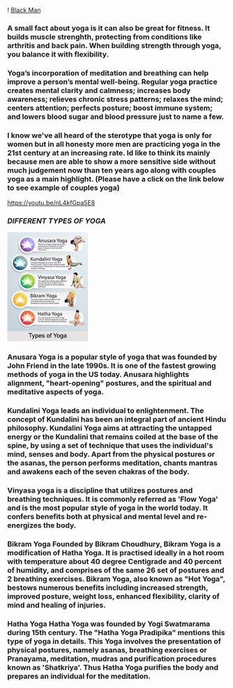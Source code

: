 ! [Black Man](https://github.com/kharris157/kharris157.github.io/blob/master/yoga.jpg)

### A small fact about yoga is it can also be great for fitness. It builds muscle strenghth, protecting from conditions like arthritis and back pain. When building strength through yoga, you balance it with flexibility. 
### Yoga’s incorporation of meditation and breathing can help improve a person’s mental well-being. Regular yoga practice creates mental clarity and calmness; increases body awareness; relieves chronic stress patterns; relaxes the mind; centers attention; perfects posture; boost immune system; and lowers blood sugar and blood pressure just to name a few. 
### I know we've all heard of the sterotype that yoga is only for women but in all honesty more men are practicing yoga in the 21st century at an increasing rate. Id like to think its mainly because men are able to show a more sensitive side without much judgement now than ten years ago along with couples yoga as a main highlight. (Please have a click on the link below to see example of couples yoga)

<https://youtu.be/nL4kfGpa5E8>

### ***DIFFERENT TYPES OF YOGA***

![types](https://github.com/kharris157/kharris157.github.io/blob/master/different%20types%20of%20yoga.jpg)

### Anusara Yoga is a popular style of yoga that was founded by John Friend in the late 1990s. It is one of the fastest growing methods of yoga in the US today. Anusara highlights alignment, "heart-opening" postures, and the spiritual and meditative aspects of yoga.

### Kundalini Yoga leads an individual to enlightenment. The concept of Kundalini has been an integral part of ancient Hindu philosophy. Kundalini Yoga aims at attracting the untapped energy or the Kundalini that remains coiled at the base of the spine, by using a set of technique that uses the individual's mind, senses and body. Apart from the physical postures or the asanas, the person performs meditation, chants mantras and awakens each of the seven chakras of the body. 

### Vinyasa yoga is a discipline that utilizes postures and breathing techniques. It is commonly referred as 'Flow Yoga' and is the most popular style of yoga in the world today. It confers benefits both at physical and mental level and re-energizes the body. 

### Bikram Yoga  Founded by Bikram Choudhury, Bikram Yoga is a modification of Hatha Yoga. It is practised ideally in a hot room with temperature about 40 degree Centigrade and 40 percent of humidity, and comprises of the same 26 set of postures and 2 breathing exercises. Bikram Yoga, also known as "Hot Yoga", bestows numerous benefits including increased strength, improved posture, weight loss, enhanced flexibility, clarity of mind and healing of injuries. 

### Hatha Yoga  Hatha Yoga was founded by Yogi Swatmarama during 15th century. The "Hatha Yoga Pradipika" mentions this type of yoga in details. This Yoga involves the presentation of physical postures, namely asanas, breathing exercises or Pranayama, meditation, mudras and purification procedures known as 'Shatkriya'. Thus Hatha Yoga purifies the body and prepares an individual for the meditation. 
